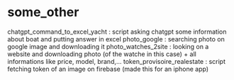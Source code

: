 # some_other

chatgpt_command_to_excel_yacht : script asking chatgpt some information about boat and putting answer in excel
photo_google : searching photo on google image and downloading it
photo_watches_2site : looking on a website and downloading photo (of the watche in this case) + all informations like price, model, brand,...
token_provisoire_realestate : script fetching token of an image on firebase (made this for an iphone app)
